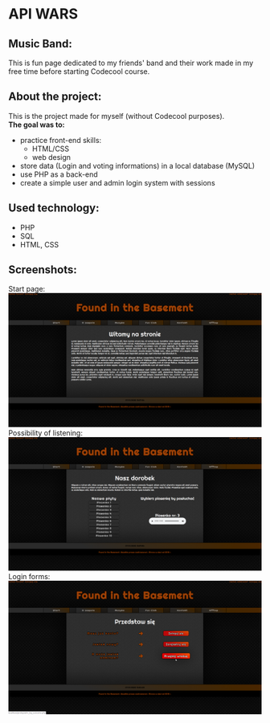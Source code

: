 # API WARS

## Music Band:
This is fun page dedicated to my friends' band and their work made in my free time before starting Codecool course.

## About the project:
This is the project made for myself (without Codecool purposes).<br/>
**The goal was to:**
* practice front-end skills:
  * HTML/CSS
  * web design
* store data (Login and voting informations) in a local database (MySQL)
* use PHP as a back-end
* create a simple user and admin login system with sessions


## Used technology:
* PHP 
* SQL
* HTML, CSS

## Screenshots:

Start page:
![alt text](https://github.com/KacperMitkowski/Music-band/blob/master/screenshots/1.png)
Possibility of listening:
![alt text](https://github.com/KacperMitkowski/Music-band/blob/master/screenshots/2.png)
Login forms:
![alt text](https://github.com/KacperMitkowski/Music-band/blob/master/screenshots/3.png)
